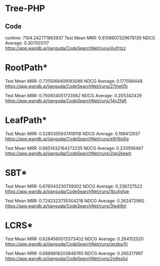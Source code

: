 # Tree-PHP

## Code

runtime: 7104.242771863937
Test Mean MRR: 0.6158607329678139
NDCG Average: 0.307503117
https://app.wandb.ai/jianguda/CodeSearchNet/runs/4vifrtzz

# RootPath\*

Test Mean MRR: 0.7315069409193088
NDCG Average: 0.177086448
https://app.wandb.ai/jianguda/CodeSearchNet/runs/27jhe05i

Test Mean MRR: 0.750934051723562
NDCG Average: 0.205342429
https://app.wandb.ai/jianguda/CodeSearchNet/runs/14v2faft

# LeafPath\*

Test Mean MRR: 0.5280355937419118
NDCG Average: 0.199412937
https://app.wandb.ai/jianguda/CodeSearchNet/runs/e9j16p6g

Test Mean MRR: 0.6651432164272235
NDCG Average: 0.233556467
https://app.wandb.ai/jianguda/CodeSearchNet/runs/2qp2kewh

# SBT\*

Test Mean MRR: 0.676043230739002
NDCG Average: 0.236727522
https://app.wandb.ai/jianguda/CodeSearchNet/runs/1bu4gfue

Test Mean MRR: 0.7242323735304218
NDCG Average: 0.262472960
https://app.wandb.ai/jianguda/CodeSearchNet/runs/3iedi8nl

# LCRS\*

Test Mean MRR: 0.6284560012573402
NDCG Average: 0.264152520
https://app.wandb.ai/jianguda/CodeSearchNet/runs/qnzba7ti

Test Mean MRR: 0.6889818203848765
NDCG Average: 0.265217997
https://app.wandb.ai/jianguda/CodeSearchNet/runs/2g9ssfuj
